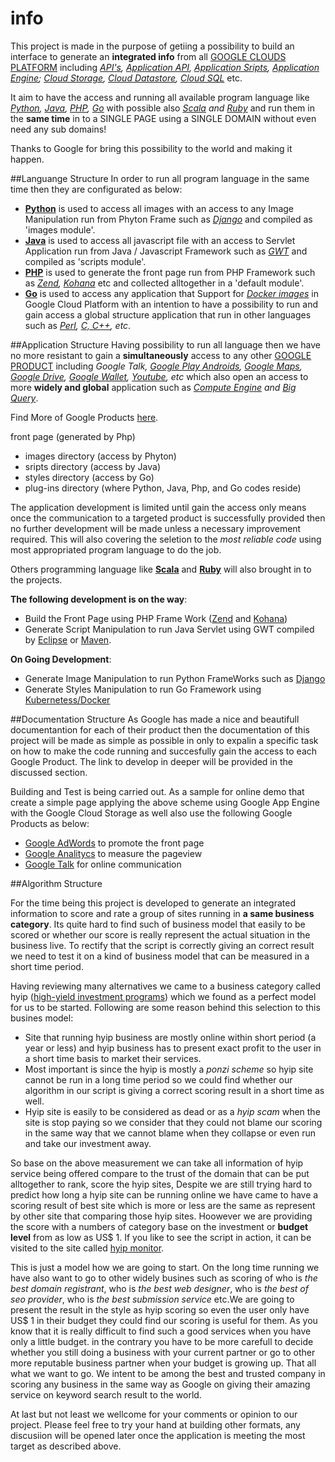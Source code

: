 info
====

This project is made in the purpose of getiing a possibility to build an interface to generate an **integrated info** from all [GOOGLE CLOUDS PLATFORM](https://cloud.google.com/developers/) including *[API's](https://developers.google.com/apis-explorer/#p/), [Application API](https://developers.google.com/google-apps/app-apis), [Application Sripts](https://developers.google.com/apps-script/), [Application Engine](https://developers.google.com/appengine/); [Cloud Storage](https://developers.google.com/storage/), [Cloud Datastore](https://developers.google.com/datastore/), [Cloud SQL](https://developers.google.com/cloud-sql/)* etc. 

It aim to have the access and running all available program language like *[Python](https://developers.google.com/appengine/docs/python/), [Java](https://developers.google.com/appengine/docs/java/), [PHP](https://developers.google.com/appengine/docs/php/), [Go](https://developers.google.com/appengine/docs/go/)* with possible also *[Scala](http://www.scala-lang.org/old/node/1831) and [Ruby](http://code.google.com/p/appengine-jruby/)* and run them in the **same time** in to a SINGLE PAGE using a SINGLE DOMAIN without even need any sub domains! 

Thanks to Google for bring this possibility to the world and making it happen.


##Languange Structure
In order to run all program language in the same time then they are configurated as below:
- **[Python](https://www.python.org/)** is used to access all images with an access to any Image Manipulation run from Phyton Frame such as *[Django](https://www.djangoproject.com/)* and compiled as 'images module'.
- **[Java](https://www.java.com/en/)** is used to access all javascript file with an access to Servlet Application run from Java / Javascript Framework such as *[GWT](http://www.gwtproject.org/)* and compiled as 'scripts module'.
- **[PHP](http://php.net/)** is used to generate the front page run from PHP Framework such as *[Zend](http://www.zend.com/), [Kohana](http://kohanaframework.org/)* etc and collected alltogether in a 'default module'.
- **[Go](http://golang.org/)** is used to access any application that Support for *[Docker images](https://www.docker.com/)* in Google Cloud Platform with an intention to have a possibility to run and gain access a global structure application that run in other languages such as *[Perl](http://www.perl.org/), [C, C++](http://en.wikipedia.org/wiki/C%2B%2B), etc*.


##Application Structure
Having possibility to run all language then we have no more resistant to gain a **simultaneously** access to any other [GOOGLE PRODUCT](https://developers.google.com/products/) including *Google Talk, [Google Play Androids](https://developers.google.com/android/), [Google Maps](https://developers.google.com/maps/), [Google Drive](https://drive.google.com/), [Google Wallet](https://developers.google.com/wallet/), [Youtube](https://developers.google.com/youtube/), etc* which also open an access to more **widely and global** application such as *[Compute Engine](https://developers.google.com/compute/) and [Big Query](https://developers.google.com/bigquery/)*.

Find More of Google Products [here](http://en.wikipedia.org/wiki/Google_Services).

front page (generated by Php)
- images directory (access by Phyton)
- sripts directory (access by Java)
- styles directory (access by Go)
- plug-ins directory (where Python, Java, Php, and Go codes reside)

The application development is limited until gain the access only means once the communication to a targeted product is successfully provided then no further development will be made unless a necessary improvement required. This will also covering the seletion to the *most reliable code* using most appropriated program language to do the job. 

Others programming language like **[Scala](http://www.scala-lang.org/)** and **[Ruby](https://www.ruby-lang.org/en/)** will also brought in to the projects. 

**The following development is on the way**: 
- Build the Front Page using PHP Frame Work ([Zend](http://stackoverflow.com/questions/19824594/zend-framework-1-x-on-google-app-engine) and [Kohana](http://raivoratsep.com/52/kohana-mvc-framework-on-google-app-engine-or-not/))
- Generate Script Manipulation to run Java Servlet using GWT compiled by [Eclipse](https://developers.google.com/eclipse/) or [Maven](https://developers.google.com/appengine/docs/java/tools/maven).

**On Going Development**:
- Generate Image Manipulation to run Python FrameWorks such as [Django](https://developers.google.com/appengine/articles/django-nonrel)
- Generate Styles Manipulation to run Go Framework using [Kubernetess/Docker](https://developers.google.com/compute/docs/containers)


##Documentation Structure
As Google has made a nice and beautifull documentantion for each of their product then the documentation of this project will be made as simple as possible in only to expalin a specific task on how to make the code running and succesfully gain the access to each Google Product. The link to develop in deeper will be provided in the discussed section.

Building and Test is being carried out. As a sample for online demo that create a simple page applying the above scheme using Google App Engine with the Google Cloud Storage as well also use the following Google Products as below:

- [Google AdWords](https://adwords.google.com) to promote the front page
- [Google Analitycs](https://www.google.com/analytics/) to measure the pageview
- [Google Talk](http://www.google.com/talk/whatsnew_more.html) for online communication


##Algorithm Structure

For the time being this project is developed to generate an integrated information to score and rate a group of sites running in **a same business category**. Its quite hard to find such of business model that easily to be scored or whether our score is really represent the actual situation in the business live. To rectify that the script is correctly giving an correct result we need to test it on a kind of business model that can be measured in a short time period.   

Having reviewing many alternatives we came to a business category called hyip ([high-yield investment programs](http://en.wikipedia.org/wiki/High-yield_investment_program)) which we found as a perfect model for us to be started. Following are some reason behind this selection to this busines model:

- Site that running hyip business are mostly online within short period (a year or less) and hyip business has to present  exact profit to the user in a short time basis to market their services.
- Most important is since the hyip is mostly a *ponzi scheme* so hyip site cannot be run in a long time period so we could  find whether our algorithm in our script is giving a correct scoring result in a short time as well.
- Hyip site is easily to be considered as dead or as a *hyip scam* when the site is stop paying so we consider that they could not blame our scoring in the same way that we cannot blame when they collapse or even run and take our investment away.

So base on the above measurement we can take all information of hyip service being offered compare to the trust of the domain that can be put alltogether to rank, score the hyip sites, Despite we are still trying hard to predict how long a hyip site can be running online we have came to have a scoring result of best site which is more or less are the same as represent by other site that comparing those hyip sites. Hoowever we are providing the score with a numbers of category base on the investment or **budget level** from as low as US$ 1. If you like to see the script in action, it can be visited to the site called [hyip monitor](http://tophyips.info).  

This is just a model how we are going to start. On the long time running we have also want to go to other widely busines such as scoring of who is *the best domain registrant*, who is *the best web designer*, who is *the best of seo provider*, who is *the best submission service* etc.We are going to present the result in the style as hyip scoring so even the user only have US$ 1 in their budget they could find our scoring is useful for them. As you know that it is really difficult to find such a good services when you have only a little budget. in the contrary you have to be more carefull to decide whether you still doing a business with your current partner or go to other more reputable business partner when your budget is growing up. That all what we want to go. We intent to be among the best and trusted company in scoring any business in the same way as Google on giving their amazing service on keyword search result to the world.

At last but not least we wellcome for your comments or opinion to our project. Please feel free to try your hand at building other formats, any discusiion will be opened later once the application is meeting the most target as described above.
